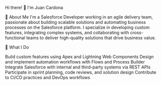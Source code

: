 Hi there! 👋 I'm Juan Cardona

🚀 About Me
I'm a Salesforce Developer working in an agile delivery team, passionate about building scalable solutions and automating business processes on the Salesforce platform.
I specialize in developing custom features, integrating complex systems, and collaborating with cross-functional teams to deliver high-quality solutions that drive business value.

💼 What I Do

<p></p>

Build custom features using Apex and Lightning Web Components
Design and implement automation workflows with Flows and Process Builder
Integrate Salesforce with internal and third-party systems via REST APIs
Participate in sprint planning, code reviews, and solution design
Contribute to CI/CD practices and DevOps workflows
